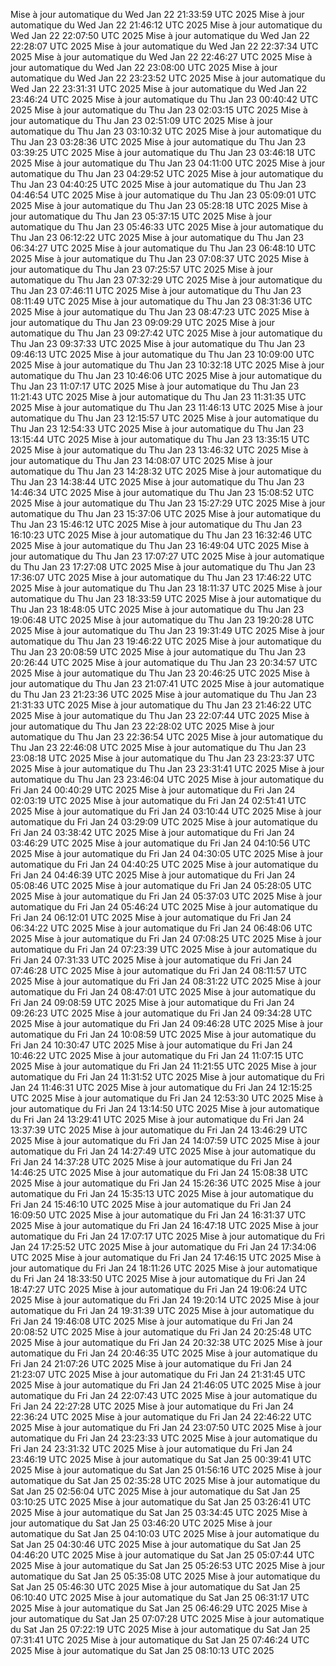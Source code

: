 Mise à jour automatique du Wed Jan 22 21:33:59 UTC 2025
Mise à jour automatique du Wed Jan 22 21:46:12 UTC 2025
Mise à jour automatique du Wed Jan 22 22:07:50 UTC 2025
Mise à jour automatique du Wed Jan 22 22:28:07 UTC 2025
Mise à jour automatique du Wed Jan 22 22:37:34 UTC 2025
Mise à jour automatique du Wed Jan 22 22:46:27 UTC 2025
Mise à jour automatique du Wed Jan 22 23:08:00 UTC 2025
Mise à jour automatique du Wed Jan 22 23:23:52 UTC 2025
Mise à jour automatique du Wed Jan 22 23:31:31 UTC 2025
Mise à jour automatique du Wed Jan 22 23:46:24 UTC 2025
Mise à jour automatique du Thu Jan 23 00:40:42 UTC 2025
Mise à jour automatique du Thu Jan 23 02:03:15 UTC 2025
Mise à jour automatique du Thu Jan 23 02:51:09 UTC 2025
Mise à jour automatique du Thu Jan 23 03:10:32 UTC 2025
Mise à jour automatique du Thu Jan 23 03:28:36 UTC 2025
Mise à jour automatique du Thu Jan 23 03:39:25 UTC 2025
Mise à jour automatique du Thu Jan 23 03:46:18 UTC 2025
Mise à jour automatique du Thu Jan 23 04:11:00 UTC 2025
Mise à jour automatique du Thu Jan 23 04:29:52 UTC 2025
Mise à jour automatique du Thu Jan 23 04:40:25 UTC 2025
Mise à jour automatique du Thu Jan 23 04:46:54 UTC 2025
Mise à jour automatique du Thu Jan 23 05:09:01 UTC 2025
Mise à jour automatique du Thu Jan 23 05:28:18 UTC 2025
Mise à jour automatique du Thu Jan 23 05:37:15 UTC 2025
Mise à jour automatique du Thu Jan 23 05:46:33 UTC 2025
Mise à jour automatique du Thu Jan 23 06:12:22 UTC 2025
Mise à jour automatique du Thu Jan 23 06:34:27 UTC 2025
Mise à jour automatique du Thu Jan 23 06:48:10 UTC 2025
Mise à jour automatique du Thu Jan 23 07:08:37 UTC 2025
Mise à jour automatique du Thu Jan 23 07:25:57 UTC 2025
Mise à jour automatique du Thu Jan 23 07:32:29 UTC 2025
Mise à jour automatique du Thu Jan 23 07:46:11 UTC 2025
Mise à jour automatique du Thu Jan 23 08:11:49 UTC 2025
Mise à jour automatique du Thu Jan 23 08:31:36 UTC 2025
Mise à jour automatique du Thu Jan 23 08:47:23 UTC 2025
Mise à jour automatique du Thu Jan 23 09:09:29 UTC 2025
Mise à jour automatique du Thu Jan 23 09:27:42 UTC 2025
Mise à jour automatique du Thu Jan 23 09:37:33 UTC 2025
Mise à jour automatique du Thu Jan 23 09:46:13 UTC 2025
Mise à jour automatique du Thu Jan 23 10:09:00 UTC 2025
Mise à jour automatique du Thu Jan 23 10:32:18 UTC 2025
Mise à jour automatique du Thu Jan 23 10:46:06 UTC 2025
Mise à jour automatique du Thu Jan 23 11:07:17 UTC 2025
Mise à jour automatique du Thu Jan 23 11:21:43 UTC 2025
Mise à jour automatique du Thu Jan 23 11:31:35 UTC 2025
Mise à jour automatique du Thu Jan 23 11:46:13 UTC 2025
Mise à jour automatique du Thu Jan 23 12:15:57 UTC 2025
Mise à jour automatique du Thu Jan 23 12:54:33 UTC 2025
Mise à jour automatique du Thu Jan 23 13:15:44 UTC 2025
Mise à jour automatique du Thu Jan 23 13:35:15 UTC 2025
Mise à jour automatique du Thu Jan 23 13:46:32 UTC 2025
Mise à jour automatique du Thu Jan 23 14:08:07 UTC 2025
Mise à jour automatique du Thu Jan 23 14:28:32 UTC 2025
Mise à jour automatique du Thu Jan 23 14:38:44 UTC 2025
Mise à jour automatique du Thu Jan 23 14:46:34 UTC 2025
Mise à jour automatique du Thu Jan 23 15:08:52 UTC 2025
Mise à jour automatique du Thu Jan 23 15:27:29 UTC 2025
Mise à jour automatique du Thu Jan 23 15:37:06 UTC 2025
Mise à jour automatique du Thu Jan 23 15:46:12 UTC 2025
Mise à jour automatique du Thu Jan 23 16:10:23 UTC 2025
Mise à jour automatique du Thu Jan 23 16:32:46 UTC 2025
Mise à jour automatique du Thu Jan 23 16:49:04 UTC 2025
Mise à jour automatique du Thu Jan 23 17:07:27 UTC 2025
Mise à jour automatique du Thu Jan 23 17:27:08 UTC 2025
Mise à jour automatique du Thu Jan 23 17:36:07 UTC 2025
Mise à jour automatique du Thu Jan 23 17:46:22 UTC 2025
Mise à jour automatique du Thu Jan 23 18:11:37 UTC 2025
Mise à jour automatique du Thu Jan 23 18:33:59 UTC 2025
Mise à jour automatique du Thu Jan 23 18:48:05 UTC 2025
Mise à jour automatique du Thu Jan 23 19:06:48 UTC 2025
Mise à jour automatique du Thu Jan 23 19:20:28 UTC 2025
Mise à jour automatique du Thu Jan 23 19:31:49 UTC 2025
Mise à jour automatique du Thu Jan 23 19:46:22 UTC 2025
Mise à jour automatique du Thu Jan 23 20:08:59 UTC 2025
Mise à jour automatique du Thu Jan 23 20:26:44 UTC 2025
Mise à jour automatique du Thu Jan 23 20:34:57 UTC 2025
Mise à jour automatique du Thu Jan 23 20:46:25 UTC 2025
Mise à jour automatique du Thu Jan 23 21:07:41 UTC 2025
Mise à jour automatique du Thu Jan 23 21:23:36 UTC 2025
Mise à jour automatique du Thu Jan 23 21:31:33 UTC 2025
Mise à jour automatique du Thu Jan 23 21:46:22 UTC 2025
Mise à jour automatique du Thu Jan 23 22:07:44 UTC 2025
Mise à jour automatique du Thu Jan 23 22:28:02 UTC 2025
Mise à jour automatique du Thu Jan 23 22:36:54 UTC 2025
Mise à jour automatique du Thu Jan 23 22:46:08 UTC 2025
Mise à jour automatique du Thu Jan 23 23:08:18 UTC 2025
Mise à jour automatique du Thu Jan 23 23:23:37 UTC 2025
Mise à jour automatique du Thu Jan 23 23:31:41 UTC 2025
Mise à jour automatique du Thu Jan 23 23:46:04 UTC 2025
Mise à jour automatique du Fri Jan 24 00:40:29 UTC 2025
Mise à jour automatique du Fri Jan 24 02:03:19 UTC 2025
Mise à jour automatique du Fri Jan 24 02:51:41 UTC 2025
Mise à jour automatique du Fri Jan 24 03:10:44 UTC 2025
Mise à jour automatique du Fri Jan 24 03:29:09 UTC 2025
Mise à jour automatique du Fri Jan 24 03:38:42 UTC 2025
Mise à jour automatique du Fri Jan 24 03:46:29 UTC 2025
Mise à jour automatique du Fri Jan 24 04:10:56 UTC 2025
Mise à jour automatique du Fri Jan 24 04:30:05 UTC 2025
Mise à jour automatique du Fri Jan 24 04:40:25 UTC 2025
Mise à jour automatique du Fri Jan 24 04:46:39 UTC 2025
Mise à jour automatique du Fri Jan 24 05:08:46 UTC 2025
Mise à jour automatique du Fri Jan 24 05:28:05 UTC 2025
Mise à jour automatique du Fri Jan 24 05:37:03 UTC 2025
Mise à jour automatique du Fri Jan 24 05:46:24 UTC 2025
Mise à jour automatique du Fri Jan 24 06:12:01 UTC 2025
Mise à jour automatique du Fri Jan 24 06:34:22 UTC 2025
Mise à jour automatique du Fri Jan 24 06:48:06 UTC 2025
Mise à jour automatique du Fri Jan 24 07:08:25 UTC 2025
Mise à jour automatique du Fri Jan 24 07:23:39 UTC 2025
Mise à jour automatique du Fri Jan 24 07:31:33 UTC 2025
Mise à jour automatique du Fri Jan 24 07:46:28 UTC 2025
Mise à jour automatique du Fri Jan 24 08:11:57 UTC 2025
Mise à jour automatique du Fri Jan 24 08:31:22 UTC 2025
Mise à jour automatique du Fri Jan 24 08:47:01 UTC 2025
Mise à jour automatique du Fri Jan 24 09:08:59 UTC 2025
Mise à jour automatique du Fri Jan 24 09:26:23 UTC 2025
Mise à jour automatique du Fri Jan 24 09:34:28 UTC 2025
Mise à jour automatique du Fri Jan 24 09:46:28 UTC 2025
Mise à jour automatique du Fri Jan 24 10:08:59 UTC 2025
Mise à jour automatique du Fri Jan 24 10:30:47 UTC 2025
Mise à jour automatique du Fri Jan 24 10:46:22 UTC 2025
Mise à jour automatique du Fri Jan 24 11:07:15 UTC 2025
Mise à jour automatique du Fri Jan 24 11:21:55 UTC 2025
Mise à jour automatique du Fri Jan 24 11:31:52 UTC 2025
Mise à jour automatique du Fri Jan 24 11:46:31 UTC 2025
Mise à jour automatique du Fri Jan 24 12:15:25 UTC 2025
Mise à jour automatique du Fri Jan 24 12:53:30 UTC 2025
Mise à jour automatique du Fri Jan 24 13:14:50 UTC 2025
Mise à jour automatique du Fri Jan 24 13:29:41 UTC 2025
Mise à jour automatique du Fri Jan 24 13:37:39 UTC 2025
Mise à jour automatique du Fri Jan 24 13:46:29 UTC 2025
Mise à jour automatique du Fri Jan 24 14:07:59 UTC 2025
Mise à jour automatique du Fri Jan 24 14:27:49 UTC 2025
Mise à jour automatique du Fri Jan 24 14:37:28 UTC 2025
Mise à jour automatique du Fri Jan 24 14:46:25 UTC 2025
Mise à jour automatique du Fri Jan 24 15:08:38 UTC 2025
Mise à jour automatique du Fri Jan 24 15:26:36 UTC 2025
Mise à jour automatique du Fri Jan 24 15:35:13 UTC 2025
Mise à jour automatique du Fri Jan 24 15:46:10 UTC 2025
Mise à jour automatique du Fri Jan 24 16:09:50 UTC 2025
Mise à jour automatique du Fri Jan 24 16:31:37 UTC 2025
Mise à jour automatique du Fri Jan 24 16:47:18 UTC 2025
Mise à jour automatique du Fri Jan 24 17:07:17 UTC 2025
Mise à jour automatique du Fri Jan 24 17:25:52 UTC 2025
Mise à jour automatique du Fri Jan 24 17:34:06 UTC 2025
Mise à jour automatique du Fri Jan 24 17:46:15 UTC 2025
Mise à jour automatique du Fri Jan 24 18:11:26 UTC 2025
Mise à jour automatique du Fri Jan 24 18:33:50 UTC 2025
Mise à jour automatique du Fri Jan 24 18:47:27 UTC 2025
Mise à jour automatique du Fri Jan 24 19:06:24 UTC 2025
Mise à jour automatique du Fri Jan 24 19:20:14 UTC 2025
Mise à jour automatique du Fri Jan 24 19:31:39 UTC 2025
Mise à jour automatique du Fri Jan 24 19:46:08 UTC 2025
Mise à jour automatique du Fri Jan 24 20:08:52 UTC 2025
Mise à jour automatique du Fri Jan 24 20:25:48 UTC 2025
Mise à jour automatique du Fri Jan 24 20:32:38 UTC 2025
Mise à jour automatique du Fri Jan 24 20:46:35 UTC 2025
Mise à jour automatique du Fri Jan 24 21:07:26 UTC 2025
Mise à jour automatique du Fri Jan 24 21:23:07 UTC 2025
Mise à jour automatique du Fri Jan 24 21:31:45 UTC 2025
Mise à jour automatique du Fri Jan 24 21:46:05 UTC 2025
Mise à jour automatique du Fri Jan 24 22:07:43 UTC 2025
Mise à jour automatique du Fri Jan 24 22:27:28 UTC 2025
Mise à jour automatique du Fri Jan 24 22:36:24 UTC 2025
Mise à jour automatique du Fri Jan 24 22:46:22 UTC 2025
Mise à jour automatique du Fri Jan 24 23:07:50 UTC 2025
Mise à jour automatique du Fri Jan 24 23:23:33 UTC 2025
Mise à jour automatique du Fri Jan 24 23:31:32 UTC 2025
Mise à jour automatique du Fri Jan 24 23:46:19 UTC 2025
Mise à jour automatique du Sat Jan 25 00:39:41 UTC 2025
Mise à jour automatique du Sat Jan 25 01:56:16 UTC 2025
Mise à jour automatique du Sat Jan 25 02:35:28 UTC 2025
Mise à jour automatique du Sat Jan 25 02:56:04 UTC 2025
Mise à jour automatique du Sat Jan 25 03:10:25 UTC 2025
Mise à jour automatique du Sat Jan 25 03:26:41 UTC 2025
Mise à jour automatique du Sat Jan 25 03:34:45 UTC 2025
Mise à jour automatique du Sat Jan 25 03:46:20 UTC 2025
Mise à jour automatique du Sat Jan 25 04:10:03 UTC 2025
Mise à jour automatique du Sat Jan 25 04:30:46 UTC 2025
Mise à jour automatique du Sat Jan 25 04:46:20 UTC 2025
Mise à jour automatique du Sat Jan 25 05:07:44 UTC 2025
Mise à jour automatique du Sat Jan 25 05:26:53 UTC 2025
Mise à jour automatique du Sat Jan 25 05:35:08 UTC 2025
Mise à jour automatique du Sat Jan 25 05:46:30 UTC 2025
Mise à jour automatique du Sat Jan 25 06:10:40 UTC 2025
Mise à jour automatique du Sat Jan 25 06:31:17 UTC 2025
Mise à jour automatique du Sat Jan 25 06:46:29 UTC 2025
Mise à jour automatique du Sat Jan 25 07:07:28 UTC 2025
Mise à jour automatique du Sat Jan 25 07:22:19 UTC 2025
Mise à jour automatique du Sat Jan 25 07:31:41 UTC 2025
Mise à jour automatique du Sat Jan 25 07:46:24 UTC 2025
Mise à jour automatique du Sat Jan 25 08:10:13 UTC 2025
